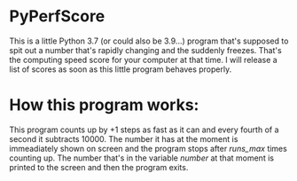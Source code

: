 # PyPerfScore
This is a little Python 3.7 (or could also be 3.9...) program that's supposed to spit out a number that's rapidly changing and the suddenly freezes. That's the computing speed score for your computer at that time. I will release a list of scores as soon as this little program behaves properly. 

# How this program works: 
This program counts up by +1 steps as fast as it can and every fourth of a second it subtracts 10000. The number it has at the moment is immeadiately shown on screen and the program stops after *runs_max* times counting up. The number that's in the variable *number* at that moment is printed to the screen and then the program exits. 
